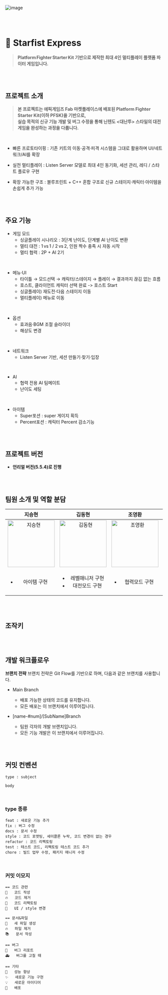 ![image](https://github.com/user-attachments/assets/e41fe196-1c07-43e1-bf1e-47757c9caa68)

<br/>
<br/>

# 🥊 Starfist Express
> **Platform Fighter Starter Kit 기반으로 제작한 최대 4인 멀티플레이 플랫폼 파이터 게임입니다.**

<br/>
<br/>

## 프로젝트 소개
> **본 프로젝트는 에픽게임즈 Fab 마켓플레이스에 배포된 Platform Fighter Starter Kit(이하 PFSK)을 기반으로,**  
> **실습 목적의 신규 기능 개발 및 버그 수정을 통해 닌텐도 <대난투> 스타일의 대전 게임을 완성하는 과정을 다룹니다.**

<br>

- 빠른 프로토타이핑 : 기존 키트의 이동·공격·피격 시스템을 그대로 활용하며 UI/네트워크/AI를 확장  

- 실전 멀티플레이 : Listen Server 모델로 최대 4인 동기화, 세션 관리, 레디 / 스타트 플로우 구현  

- 확장 가능한 구조 : 블루프린트 + C++ 혼합 구조로 신규 스테이지·캐릭터·아이템을 손쉽게 추가 가능

<br/>
<br/>

## 주요 기능 
- 게임 모드
  - 싱글플레이 시나리오 : 3단계 난이도, 단계별 AI 난이도 변환
  - 멀티 대전 : 1 vs 1 / 2 vs 2, 인원 짝수 충족 시 자동 시작
  - 멀티 협력 : 2P + AI 2기

<br/>

- 메뉴·UI
  - 타이틀 → 모드선택 → 캐릭터/스테이지 → 플레이 → 결과까지 끊김 없는 흐름
  - 호스트, 클라이언트 캐릭터 선택 완료 -> 호스트 Start
  - 싱글플레이) 재도전·다음 스테이지 이동
  - 멀티플레이) 메뉴로 이동

<br/>

- 옵션
  - 효과음·BGM 조절 슬라이더
  - 해상도 변경

<br/>

- 네트워크
  - Listen Server 기반, 세션 만들기·찾기·입장

<br/>

- AI
  - 협력 전용 AI 팀메이트
  - 난이도 세팅

<br/>

- 아이템
  - Super포션 : super 게이지 획득
  - Percent포션 : 캐릭터 Percent 감소기능

<br/>
<br/>

## 프로젝트 버전
- **언리얼 버전(5.5.4)로 진행**  

<br/>
<br/>

## 팀원 소개 및 역할 분담

| 지승현 | 김동현 | 조영환 | 송현우 | 양준모 |
|:------:|:------:|:------:|:------:|:------:|
| <img src="https://github.com/user-attachments/assets/41ef5d05-ce9c-46f2-8d64-73e3f21ed454" alt="지승현" width="150"> | <img src="https://github.com/user-attachments/assets/b228858e-eb02-4ee2-b005-c958cf1d1b7f" alt="김동현" width="150"> | <img src="https://github.com/user-attachments/assets/3ea47449-ec9d-4f95-9b98-2122886ee6ab" alt="조영환" width="150"> | <img src="https://github.com/user-attachments/assets/cc6dd589-12f9-4b34-a3cb-4ff3a8b26feb" alt="송현우" width="150"> | <img src="https://github.com/user-attachments/assets/a6f4a94b-4cf6-4df5-9275-18fb1aa2d598" alt="양준모" width="150"> |
| <ul><li>아이템 구현 </li></ul> | <ul><li>레벨매니저 구현</li><li>대전모드 구현</li></ul> | <ul><li>협력모드 구현</li></ul> | <ul><li>AI개선</li></ul> | <ul><li>옵션기능 구현</li></ul> |

<br/>
<br/>

## 조작키

<br/>
<br/>

## 개발 워크플로우
**브랜치 전략**
브랜치 전략은 Git Flow를 기반으로 하며, 다음과 같은 브랜치를 사용합니다.

- Main Branch
  - 배포 가능한 상태의 코드를 유지합니다.
  - 모든 배포는 이 브랜치에서 이루어집니다.
  
- [name-#num]/[SubName]Branch
  - 팀원 각자의 개발 브랜치입니다.
  - 모든 기능 개발은 이 브랜치에서 이루어집니다.

<br/>
<br/>

## 커밋 컨벤션
```
type : subject

body 
```

<br/>

### type 종류
```
feat : 새로운 기능 추가
fix : 버그 수정
docs : 문서 수정
style : 코드 포맷팅, 세미콜론 누락, 코드 변경이 없는 경우
refactor : 코드 리펙토링
test : 테스트 코드, 리펙토링 테스트 코드 추가
chore : 빌드 업무 수정, 패키지 매니저 수정
```

<br/>

### 커밋 이모지
```
== 코드 관련
📝	코드 작성
🔥	코드 제거
🔨	코드 리팩토링
💄	UI / style 변경

== 문서&파일
📰	새 파일 생성
🔥	파일 제거
📚	문서 작성

== 버그
🐛	버그 리포트
🚑	버그를 고칠 때

== 기타
🐎	성능 향상
✨	새로운 기능 구현
💡	새로운 아이디어
🚀	배포
```
